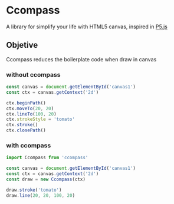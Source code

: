 # Ccompass
A library for simplify your life with HTML5 canvas, inspired in [P5.js](https://p5js.org/)

## Objetive
Ccompass reduces the boilerplate code when draw in canvas

### without ccompass 
```js
const canvas = document.getElementById('canvas1')
const ctx = canvas.getContext('2d')

ctx.beginPath()
ctx.moveTo(20, 20)
ctx.lineTo(100, 20)
ctx.strokeStyle = 'tomato'
ctx.stroke()
ctx.closePath()
```

### with ccompass
```js
import Ccompass from 'ccompass'

const canvas = document.getElementById('canvas1')
const ctx = canvas.getContext('2d')
const draw = new Ccompass(ctx)

draw.stroke('tomato')
draw.line(20, 20, 100, 20)
```
